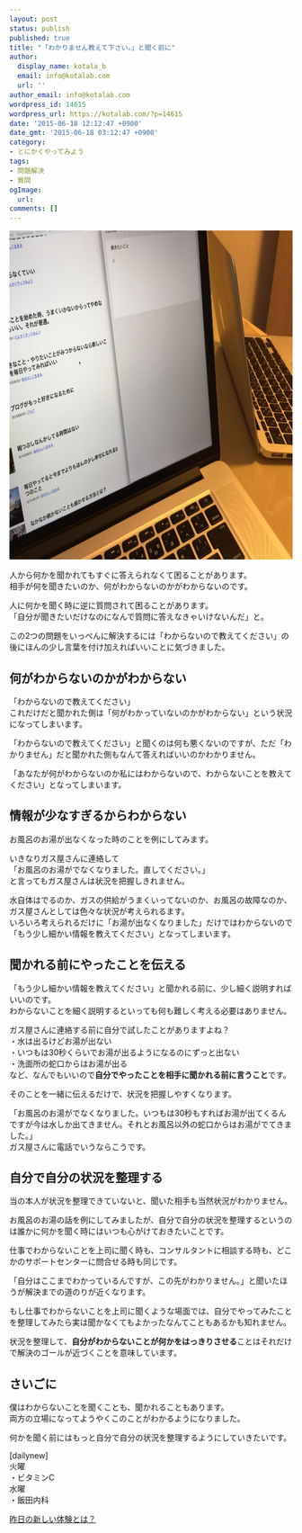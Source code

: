 ```yaml
---
layout: post
status: publish
published: true
title: "「わかりません教えて下さい。」と聞く前に"
author:
  display_name: kotala_b
  email: info@kotalab.com
  url: ''
author_email: info@kotalab.com
wordpress_id: 14615
wordpress_url: https://kotalab.com/?p=14615
date: '2015-06-18 12:12:47 +0900'
date_gmt: '2015-06-18 03:12:47 +0900'
category:
- とにかくやってみよう
tags:
- 問題解決
- 質問
ogImage:
  url:
comments: []
---
```

<p><img src="/wp-content/uploads/2015/06/explained-before-it-is-heard_20150618.jpg" alt="Explained before it is heard 20150618" width="780" height ="585" class="aligncenter size-large" /></p>
<p>人から何かを聞かれてもすぐに答えられなくて困ることがあります。<br />
相手が何を聞きたいのか、何がわからないのかがわからないのです。</p>
<p>人に何かを聞く時に逆に質問されて困ることがあります。<br />
「自分が聞きたいだけなのになんで質問に答えなきゃいけないんだ」と。</p>
<p>この2つの問題をいっぺんに解決するには「わからないので教えてください」の後にほんの少し言葉を付け加えればいいことに気づきました。</p>
<!--more-->
<h2>何がわからないのかがわからない</h2>
<p>「わからないので教えてください」<br />
これだけだと聞かれた側は「何がわかっていないのかがわからない」という状況になってしまいます。</p>
<p>「わからないので教えてください」と聞くのは何も悪くないのですが、ただ「わかりません」だと<span class="b">聞かれた側もなんて答えればいいのかわかりません</span>。</p>
<p>「あなたが何がわからないのか私にはわからないので、わからないことを教えてください」となってしまいます。</p>
<h2>情報が少なすぎるからわからない</h2>
<p>お風呂のお湯が出なくなった時のことを例にしてみます。</p>
<p>いきなりガス屋さんに連絡して<br />
「お風呂のお湯がでなくなりました。直してください。」<br />
と言ってもガス屋さんは状況を把握しきれません。</p>
<p>水自体はでるのか、ガスの供給がうまくいってないのか、お風呂の故障なのか、ガス屋さんとしては色々な状況が考えられるます。<br />
いろいろ考えられるだけに「お湯が出なくなりました」だけではわからないので「もう少し細かい情報を教えてください」となってしまいます。</p>
<h2>聞かれる前にやったことを伝える</h2>
<p>「もう少し細かい情報を教えてください」と聞かれる前に、少し細く説明すればいいのです。<br />
わからないことを細く説明するといっても何も難しく考える必要はありません。</p>
<p>ガス屋さんに連絡する前に自分で試したことがありますよね？<br />
・水は出るけどお湯が出ない<br />
・いつもは30秒くらいでお湯が出るようになるのにずっと出ない<br />
・洗面所の蛇口からはお湯が出る<br />
など、なんでもいいので<strong>自分でやったことを相手に聞かれる前に言うこと</strong>です。</p>
<p>そのことを一緒に伝えるだけで、状況を把握しやすくなります。</p>
<p>「お風呂のお湯がでなくなりました。いつもは30秒もすればお湯が出てくるんですが今は水しか出てきません。それとお風呂以外の蛇口からはお湯がでてきました。」<br />
ガス屋さんに電話でいうならこうです。</p>
<h2>自分で自分の状況を整理する</h2>
<p>当の本人が状況を整理できていないと、聞いた相手も当然状況がわかりません。</p>
<p>お風呂のお湯の話を例にしてみましたが、自分で自分の状況を整理するというのは誰かに何かを聞く時にはいつも心がけておきたいことです。</p>
<p>仕事でわからないことを上司に聞く時も、コンサルタントに相談する時も、どこかのサポートセンターに問合せる時も同じです。</p>
<p>「自分はここまでわかっているんですが、この先がわかりません。」と聞いたほうが解決までの道のりが近くなります。</p>
<p>もし仕事でわからないことを上司に聞くような場面では、<span class="b">自分でやってみたことを整理してみたら実は聞かなくてもよかった</span>なんてこともあるかも知れません。</p>
<p>状況を整理して、<strong>自分がわからないことが何かをはっきりさせる</strong>ことはそれだけで解決のゴールが近づくことを意味しています。</p>
<h2>さいごに</h2>
<p>僕はわからないことを聞くことも、聞かれることもあります。<br />
両方の立場になってようやくこのことがわかるようになりました。</p>
<p>何かを聞く前にはもっと自分で自分の状況を整理するようにしていきたいです。</p>
<p>[dailynew]<br />
火曜<br />
・ビタミンC<br />
水曜<br />
・飯田内科</p>
<p><a href="/lets-start-1day1new" title="昨日の新しい体験とは？">昨日の新しい体験とは？</a></p>
<div class="clear"></div>
